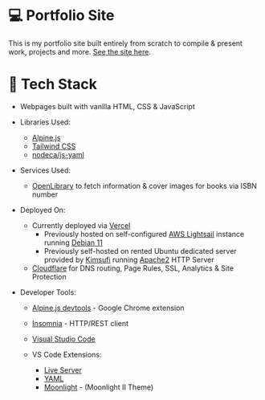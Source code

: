 # 💻 Portfolio Site
This is my portfolio site built entirely from scratch to compile & present work, projects and more. [See the site here](https://charlie.onl).

# 🔧 Tech Stack
- Webpages built with vanilla HTML, CSS & JavaScript
- Libraries Used:
    - [Alpine.js](https://alpinejs.dev/essentials/installation)
    - [Tailwind CSS](https://tailwindcss.com/)
    - [nodeca/js-yaml](https://github.com/nodeca/js-yaml)

- Services Used:
    - [OpenLibrary](https://openlibrary.org/) to fetch information & cover images for books via ISBN number

- Deployed On:
    - Currently deployed via [Vercel](https://vercel.com/)
        - Previously hosted on self-configured [AWS Lightsail](https://aws.amazon.com/lightsail/) instance running [Debian 11](https://www.debian.org/)
        - Previously self-hosted on rented Ubuntu dedicated server provided by [Kimsufi](https://kimsufi.com) running [Apache2](https://httpd.apache.org/) HTTP Server
    - [Cloudflare](https://cloudflare.com) for DNS routing, Page Rules, SSL, Analytics & Site Protection

- Developer Tools:
    - [Alpine.js devtools](https://chrome.google.com/webstore/detail/alpinejs-devtools/fopaemeedckajflibkpifppcankfmbhk/related) - Google Chrome extension
    - [Insomnia](https://insomnia.rest/) - HTTP/REST client
    - [Visual Studio Code](https://code.visualstudio.com/)

    - VS Code Extensions:
        - [Live Server](https://marketplace.visualstudio.com/items?itemName=ritwickdey.LiveServer)
        - [YAML](https://marketplace.visualstudio.com/items?itemName=redhat.vscode-yaml)
        - [Moonlight](https://marketplace.visualstudio.com/items?itemName=atomiks.moonlight) - (Moonlight II Theme)
